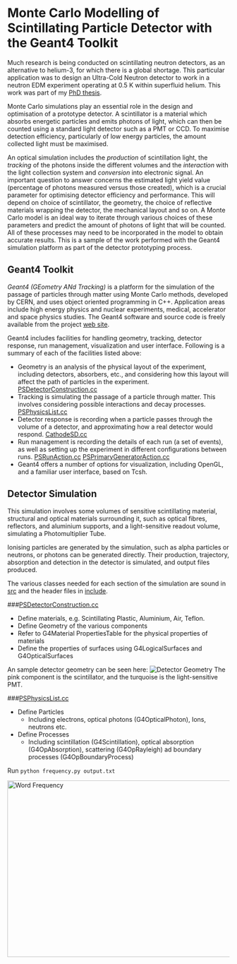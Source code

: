 # Monte Carlo Modelling of Scintillating Particle Detector with the Geant4 Toolkit

Much research is being conducted on scintillating neutron detectors, as an alternative to helium-3, for which there is a global shortage. This particular application was to design an Ultra-Cold Neutron detector to work in a neutron EDM experiment operating at 0.5 K within superfluid helium. This work was part of my [PhD thesis](http://alice.public.s3-website-eu-west-1.amazonaws.com/AliceLynch_thesis_Oct2014.pdf).

Monte Carlo simulations play an essential role in the design and optimisation of a prototype detector. A scintillator is a material which absorbs energetic particles and emits photons of light, which can then be counted using a standard light detector such as a PMT or CCD. To maximise detection efficiency, particularly of low energy particles, the amount collected light must be maximised.

An optical simulation includes the *production* of scintillation light, the *tracking* of the photons inside the different volumes and the *interaction* with the light collection system and *conversion* into electronic signal. An important question to answer concerns the estimated light yield value (percentage of photons measured versus those created), which is a crucial parameter for optimising detector efficiency and performance. This will depend on choice of scintillator, the geometry, the choice of reflective materials wrapping the detector, the mechanical layout and so on. A Monte Carlo model is an ideal way to iterate through various choices of these parameters and predict the amount of photons of light that will be counted. All of these processes may need to be incorporated in the model to obtain accurate results. This is a sample of the work performed with the Geant4 simulation platform as part of the detector prototyping process.

## Geant4 Toolkit

*Geant4 (GEometry ANd Tracking)* is a platform for the simulation of the passage of particles through matter using Monte Carlo methods, developed by CERN, and uses object oriented programming in C++. Application areas include high energy physics and nuclear experiments, medical, accelerator and space physics studies. The Geant4 software and source code is freely available from the project [web site](http://geant4.web.cern.ch/).

<!---
Natural Language Processing is a challenging and complex field of computer science which incorporate elements of artificial intelligence and linguistics amongst others. This is merely an exercise in --->

Geant4 includes facilities for handling geometry, tracking, detector response, run management, visualization and user interface.
Following is a summary of each of the facilities listed above:
- Geometry is an analysis of the physical layout of the experiment, including detectors, absorbers, etc., and considering how this layout will affect the path of particles in the experiment. [PSDetectorConstruction.cc](https://github.com/alicelynch/PlasticScint_Fibre/blob/master/src/PSDetectorConstruction.cc)
- Tracking is simulating the passage of a particle through matter. This involves considering possible interactions and decay processes.  [PSPhysicsList.cc](https://github.com/alicelynch/PlasticScint_Fibre/blob/master/src/PSPhysicsList.cc)
- Detector response is recording when a particle passes through the volume of a detector, and approximating how a real detector would respond.  [CathodeSD.cc](https://github.com/alicelynch/PlasticScint_Fibre/blob/master/src/CathodeSD.cc)
- Run management is recording the details of each run (a set of events), as well as setting up the experiment in different configurations between runs. [PSRunAction.cc](https://github.com/alicelynch/PlasticScint_Fibre/blob/master/src/PSRunAction.cc)  [PSPrimaryGeneratorAction.cc](https://github.com/alicelynch/PlasticScint_Fibre/blob/master/src/PSPrimaryGeneratorAction.cc)
- Geant4 offers a number of options for visualization, including OpenGL, and a familiar user interface, based on Tcsh.


## Detector Simulation

This simulation involves some volumes of sensitive scintillating material, structural and optical materials surrounding it, such as optical fibres, reflectors, and aluminium supports, and a light-sensitive readout volume, simulating a Photomultiplier Tube.

Ionising particles are generated by the simulation, such as alpha particles or neutrons, or photons can be generated directly. Their production, trajectory, absorption and detection in the detector is simulated, and output files produced.

The various classes needed for each section of the simulation are sound in [src](https://github.com/alicelynch/PlasticScint_Fibre/tree/master/src) and the header files in [include](https://github.com/alicelynch/PlasticScint_Fibre/tree/master/include).

###[PSDetectorConstruction.cc](https://github.com/alicelynch/PlasticScint_Fibre/blob/master/src/PSDetectorConstruction.cc)

- Define materials, e.g. Scintillating Plastic, Aluminium, Air, Teflon.
- Define Geometry of the various components
- Refer to G4Material PropertiesTable for the physical properties of materials
- Define the properties of surfaces using G4LogicalSurfaces and G4OpticalSurfaces

An sample detector geometry can be seen here:
![Detector Geometry](https://github.com/alicelynch/PlasticScint_Fibre/blob/master/Images/PlasticScint_No_Tef_aperture_45_3.png)
The pink component is the scintillator, and the turquoise is the light-sensitive PMT.

###[PSPhysicsList.cc](https://github.com/alicelynch/PlasticScint_Fibre/blob/master/src/PSPhysicsList.cc)

- Define Particles
  - Including electrons, optical photons (G4OpticalPhoton), Ions, neutrons etc.
- Define Processes
  - Including scintillation (G4Scintillation), optical absorption (G4OpAbsorption), scattering (G4OpRayleigh) ad boundary processes (G4OpBoundaryProcess)



Run `python frequency.py output.txt`

<img src="https://github.com/alicelynch/Twitter-Sentiment-Analysis/blob/master/freq1.png" alt="Word Frequency" width="800" height="400">
